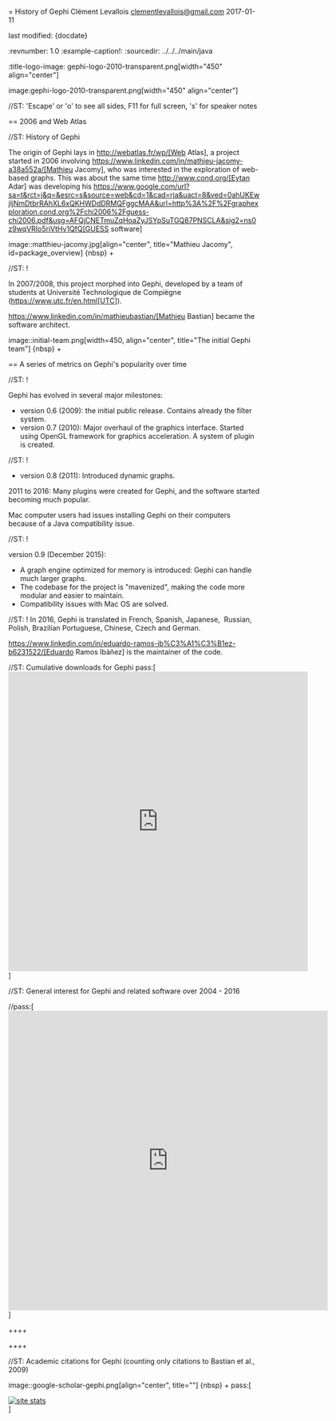 = History of Gephi
Clément Levallois <clementlevallois@gmail.com>
2017-01-11

last modified: {docdate}

:revnumber: 1.0
:example-caption!:
:sourcedir: ../../../main/java

:title-logo-image: gephi-logo-2010-transparent.png[width="450" align="center"]

image:gephi-logo-2010-transparent.png[width="450" align="center"]

//ST: 'Escape' or 'o' to see all sides, F11 for full screen, 's' for speaker notes

== 2006 and Web Atlas

//ST: History of Gephi

The origin of Gephi lays in http://webatlas.fr/wp/[Web Atlas], a project started in 2006 involving https://www.linkedin.com/in/mathieu-jacomy-a38a552a/[Mathieu Jacomy], who was interested in the exploration of web-based graphs.
This was about the same time http://www.cond.org/[Eytan Adar] was developing his https://www.google.com/url?sa=t&rct=j&q=&esrc=s&source=web&cd=1&cad=rja&uact=8&ved=0ahUKEwjljNmDtbrRAhXL6xQKHWDdDRMQFggcMAA&url=http%3A%2F%2Fgraphexploration.cond.org%2Fchi2006%2Fguess-chi2006.pdf&usg=AFQjCNETmuZqHoaZyJSYpSuTGQ87PNSCLA&sig2=ns0z9wqVRIo5riVtHv1QfQ[GUESS software]

image::matthieu-jacomy.jpg[align="center", title="Mathieu Jacomy", id=package_overview]
{nbsp} +

//ST: !

In 2007/2008, this project morphed into Gephi, developed by a team of students at Université Technologique de Compiègne (https://www.utc.fr/en.html[UTC]).

https://www.linkedin.com/in/mathieubastian/[Mathieu Bastian] became the software architect.

image::initial-team.png[width=450, align="center", title="The initial Gephi team"]
{nbsp} +

== A series of metrics on Gephi's popularity over time

//ST: !

Gephi has evolved in several major milestones:

- version 0.6 (2009): the initial public release. Contains already the filter system.
- version 0.7 (2010): Major overhaul of the graphics interface. Started using OpenGL framework for graphics acceleration. A system of plugin is created.

//ST: !

- version 0.8 (2011): Introduced dynamic graphs.

2011 to 2016: Many plugins were created for Gephi, and the software started becoming much popular.

Mac computer users had issues installing Gephi on their computers because of a Java compatibility issue.

//ST: !

version 0.9 (December 2015):

- A graph engine optimized for memory is introduced: Gephi can handle much larger graphs.
- The codebase for the project is "mavenized", making the code more modular and easier to maintain.
- Compatibility issues with Mac OS are solved.

//ST: !
In 2016, Gephi is translated in French, Spanish, Japanese,  Russian, Polish, Brazilian Portuguese, Chinese, Czech and German.

https://www.linkedin.com/in/eduardo-ramos-ib%C3%A1%C3%B1ez-b6231522/[Eduardo Ramos Ibáñez] is the maintainer of the code.


//ST: Cumulative downloads for Gephi
pass:[<iframe width="600" height="600" align="center" frameborder="0" scrolling="no" src="https://docs.google.com/spreadsheets/d/13mTifgFRpEH0vpXUF2USdy6kTTtPuEq9FgWWXYEPIck/pubchart?oid=657051972&amp;format=interactive"></iframe>]


//ST: General interest for Gephi and related software over 2004 - 2016

//pass:[<iframe scrolling="no" style="border:none;" width="640" height="600" src="https://www.google.com/trends/fetchComponent?hl=en-US&amp;q=gephi,vosviewer,nodexl,cytoscape,ucinet%20&amp;content=1&amp;cid=TIMESERIES_GRAPH_0&amp;export=5&amp;w=640&amp;h=600"></iframe>]

++++
<script type="text/javascript" src="https://ssl.gstatic.com/trends_nrtr/1308_RC02/embed_loader.js"></script>
  <script type="text/javascript">
    trends.embed.renderExploreWidget("TIMESERIES", {"comparisonItem":[{"keyword":"gephi","geo":"","time":"today 5-y"},{"keyword":"vosviewer","geo":"","time":"today 5-y"},{"keyword":"nodexl","geo":"","time":"today 5-y"},{"keyword":"cytoscape","geo":"","time":"today 5-y"},{"keyword":"ucinet","geo":"","time":"today 5-y"}],"category":0,"property":""}, {"exploreQuery":"date=today%205-y&q=gephi,vosviewer,nodexl,cytoscape,ucinet","guestPath":"https://trends.google.com:443/trends/embed/"});
  </script>
++++


//ST: Academic citations for Gephi (counting only citations to Bastian et al., 2009)

image::google-scholar-gephi.png[align="center", title=""]
{nbsp} +
pass:[    <!-- Start of StatCounter Code for Default Guide -->
    <script type="text/javascript">
        var sc_project = 11238920;
        var sc_invisible = 1;
        var sc_security = "8dac6cd5";
        var scJsHost = (("https:" == document.location.protocol) ?
            "https://secure." : "http://www.");
        document.write("<sc" + "ript type='text/javascript' src='" +
            scJsHost +
            "statcounter.com/counter/counter.js'></" + "script>");
    </script>
    <noscript><div class="statcounter"><a title="site stats"
    href="http://statcounter.com/" target="_blank"><img
    class="statcounter"
    src="//c.statcounter.com/11238920/0/8dac6cd5/1/" alt="site
    stats"></a></div></noscript>
    <!-- End of StatCounter Code for Default Guide -->]
